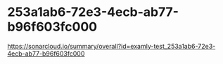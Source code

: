 # 253a1ab6-72e3-4ecb-ab77-b96f603fc000
https://sonarcloud.io/summary/overall?id=examly-test_253a1ab6-72e3-4ecb-ab77-b96f603fc000
